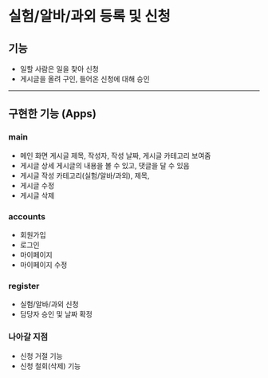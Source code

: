 # 실험/알바/과외 등록 및 신청
## 기능
- 일할 사람은 일을 찾아 신청
- 게시글을 올려 구인, 들어온 신청에 대해 승인

-------
## 구현한 기능 (Apps)
### main 
- 메인 화면
    게시글 제목, 작성자, 작성 날짜, 게시글 카테고리 보여줌
- 게시글 상세
    게시글의 내용을 볼 수 있고, 댓글을 달 수 있음
- 게시글 작성
    카테고리(실험/알바/과외), 제목, 
- 게시글 수정
- 게시글 삭제

### accounts 
- 회원가입
- 로그인
- 마이페이지
- 마이페이지 수정

### register
- 실험/알바/과외 신청
- 담당자 승인 및 날짜 확정


### 나아갈 지점
- 신청 거절 기능
- 신청 철회(삭제) 기능
